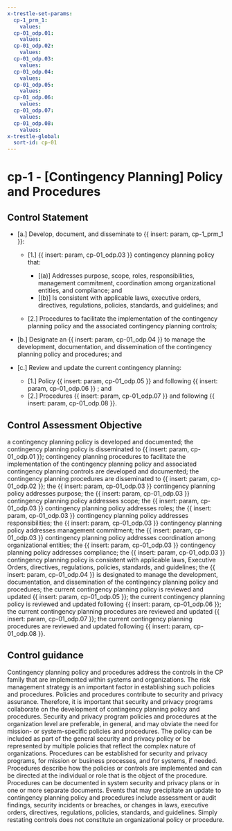 ```yaml
---
x-trestle-set-params:
  cp-1_prm_1:
    values:
  cp-01_odp.01:
    values:
  cp-01_odp.02:
    values:
  cp-01_odp.03:
    values:
  cp-01_odp.04:
    values:
  cp-01_odp.05:
    values:
  cp-01_odp.06:
    values:
  cp-01_odp.07:
    values:
  cp-01_odp.08:
    values:
x-trestle-global:
  sort-id: cp-01
---
```


# cp-1 - \[Contingency Planning\] Policy and Procedures

## Control Statement

- \[a.\] Develop, document, and disseminate to {{ insert: param, cp-1_prm_1 }}:

  - \[1.\] {{ insert: param, cp-01_odp.03 }} contingency planning policy that:

    - \[(a)\] Addresses purpose, scope, roles, responsibilities, management commitment, coordination among organizational entities, and compliance; and
    - \[(b)\] Is consistent with applicable laws, executive orders, directives, regulations, policies, standards, and guidelines; and

  - \[2.\] Procedures to facilitate the implementation of the contingency planning policy and the associated contingency planning controls;

- \[b.\] Designate an {{ insert: param, cp-01_odp.04 }} to manage the development, documentation, and dissemination of the contingency planning policy and procedures; and

- \[c.\] Review and update the current contingency planning:

  - \[1.\] Policy {{ insert: param, cp-01_odp.05 }} and following {{ insert: param, cp-01_odp.06 }} ; and
  - \[2.\] Procedures {{ insert: param, cp-01_odp.07 }} and following {{ insert: param, cp-01_odp.08 }}.

## Control Assessment Objective

a contingency planning policy is developed and documented;
the contingency planning policy is disseminated to {{ insert: param, cp-01_odp.01 }};
contingency planning procedures to facilitate the implementation of the contingency planning policy and associated contingency planning controls are developed and documented;
the contingency planning procedures are disseminated to {{ insert: param, cp-01_odp.02 }};
the {{ insert: param, cp-01_odp.03 }} contingency planning policy addresses purpose;
the {{ insert: param, cp-01_odp.03 }} contingency planning policy addresses scope;
the {{ insert: param, cp-01_odp.03 }} contingency planning policy addresses roles;
the {{ insert: param, cp-01_odp.03 }} contingency planning policy addresses responsibilities;
the {{ insert: param, cp-01_odp.03 }} contingency planning policy addresses management commitment;
the {{ insert: param, cp-01_odp.03 }} contingency planning policy addresses coordination among organizational entities;
the {{ insert: param, cp-01_odp.03 }} contingency planning policy addresses compliance;
the {{ insert: param, cp-01_odp.03 }} contingency planning policy is consistent with applicable laws, Executive Orders, directives, regulations, policies, standards, and guidelines;
the {{ insert: param, cp-01_odp.04 }} is designated to manage the development, documentation, and dissemination of the contingency planning policy and procedures;
the current contingency planning policy is reviewed and updated {{ insert: param, cp-01_odp.05 }};
the current contingency planning policy is reviewed and updated following {{ insert: param, cp-01_odp.06 }};
the current contingency planning procedures are reviewed and updated {{ insert: param, cp-01_odp.07 }};
the current contingency planning procedures are reviewed and updated following {{ insert: param, cp-01_odp.08 }}.

## Control guidance

Contingency planning policy and procedures address the controls in the CP family that are implemented within systems and organizations. The risk management strategy is an important factor in establishing such policies and procedures. Policies and procedures contribute to security and privacy assurance. Therefore, it is important that security and privacy programs collaborate on the development of contingency planning policy and procedures. Security and privacy program policies and procedures at the organization level are preferable, in general, and may obviate the need for mission- or system-specific policies and procedures. The policy can be included as part of the general security and privacy policy or be represented by multiple policies that reflect the complex nature of organizations. Procedures can be established for security and privacy programs, for mission or business processes, and for systems, if needed. Procedures describe how the policies or controls are implemented and can be directed at the individual or role that is the object of the procedure. Procedures can be documented in system security and privacy plans or in one or more separate documents. Events that may precipitate an update to contingency planning policy and procedures include assessment or audit findings, security incidents or breaches, or changes in laws, executive orders, directives, regulations, policies, standards, and guidelines. Simply restating controls does not constitute an organizational policy or procedure.
